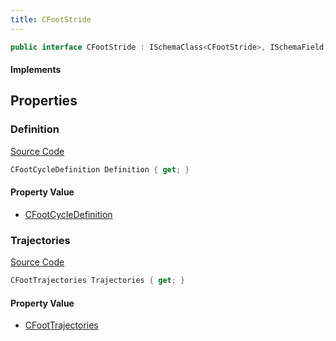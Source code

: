 ```yaml
---
title: CFootStride
---
```


```csharp
public interface CFootStride : ISchemaClass<CFootStride>, ISchemaField, ISchemaClass, INativeHandle
```

#### Implements

## Properties

### Definition

[Source Code](https://github.com/swiftly-solution/swiftlys2/blob/main/managed/src/SwiftlyS2.Generated/Schemas/Interfaces/CFootStride.cs#L17)

```csharp
CFootCycleDefinition Definition { get; }
```

#### Property Value

- [CFootCycleDefinition](/docs/api/shared/schemadefinitions/cfootcycledefinition)

### Trajectories

[Source Code](https://github.com/swiftly-solution/swiftlys2/blob/main/managed/src/SwiftlyS2.Generated/Schemas/Interfaces/CFootStride.cs#L19)

```csharp
CFootTrajectories Trajectories { get; }
```

#### Property Value

- [CFootTrajectories](/docs/api/shared/schemadefinitions/cfoottrajectories)

